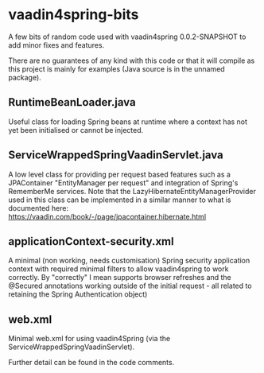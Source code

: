vaadin4spring-bits
==================

A few bits of random code used with vaadin4spring 0.0.2-SNAPSHOT to add minor fixes and 
features.

There are no guarantees of any kind with this code or that it will compile as this project
is mainly for examples (Java source is in the unnamed package).

## RuntimeBeanLoader.java ## 
Useful class for loading Spring beans at runtime where a context has not yet been 
initialised or cannot be injected.

## ServiceWrappedSpringVaadinServlet.java ## 
A low level class for providing per request based features such as a JPAContainer 
"EntityManager per request" and integration of Spring's RememberMe services. Note that the
LazyHibernateEntityManagerProvider used in this class can be implemented in a similar 
manner to what is documented here:
https://vaadin.com/book/-/page/jpacontainer.hibernate.html

## applicationContext-security.xml ##  
A minimal (non working, needs customisation) Spring security application context with 
required minimal filters to allow vaadin4spring to work correctly. By "correctly" I mean 
supports browser refreshes and the @Secured annotations working outside of the initial 
request - all related to retaining the Spring Authentication object) 

## web.xml ##
Minimal web.xml for using vaadin4Spring (via the ServiceWrappedSpringVaadinServlet).

Further detail can be found in the code comments.